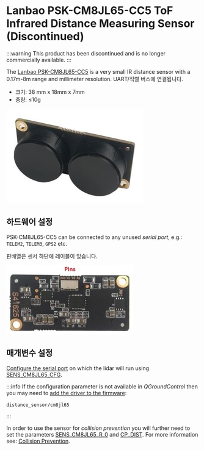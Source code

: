 # Lanbao PSK-CM8JL65-CC5 ToF Infrared Distance Measuring Sensor (Discontinued)

<Badge type="info" text="Discontinued" />

:::warning
This product has been discontinued and is no longer commercially available.
:::

The [Lanbao PSK-CM8JL65-CC5](https://www.seeedstudio.com/PSK-CM8JL65-CC5-Infrared-Distance-Measuring-Sensor-p-4028.html) is a very small IR distance sensor with a 0.17m-8m range and millimeter resolution.
UART/직렬 버스에 연결됩니다.

- 크기: 38 mm x 18mm x 7mm
- 중량: ≤10g

![PSK-CM8JL65-CC5 ToF IR Distance Sensor - Hero image](../../assets/hardware/sensors/cm8jl65/psk_cm8jl65_hero.jpg)

## 하드웨어 설정

PSK-CM8JL65-CC5 can be connected to any unused _serial port_, e.g.: `TELEM2`, `TELEM3`, `GPS2` etc.

핀배열은 센서 하단에 레이블이 있습니다.

![PSK-CM8JL65-CC5 ToF IR Distance Sensor - Pinout connections](../../assets/hardware/sensors/cm8jl65/psk-cm8jl65-cc5-02.jpg)

## 매개변수 설정

[Configure the serial port](../peripherals/serial_configuration.md) on which the lidar will run using [SENS_CM8JL65_CFG](../advanced_config/parameter_reference.md#SENS_CM8JL65_CFG).

:::info
If the configuration parameter is not available in _QGroundControl_ then you may need to [add the driver to the firmware](../peripherals/serial_configuration.md#parameter_not_in_firmware):

```plain
distance_sensor/cm8jl65
```

:::

In order to use the sensor for _collision prevention_ you will further need to set the parameters [SENS_CM8JL65_R_0](../advanced_config/parameter_reference.md#SENS_CM8JL65_R_0) and [CP_DIST](../advanced_config/parameter_reference.md#CP_DIST).
For more information see: [Collision Prevention](../computer_vision/collision_prevention.md#rangefinder).
